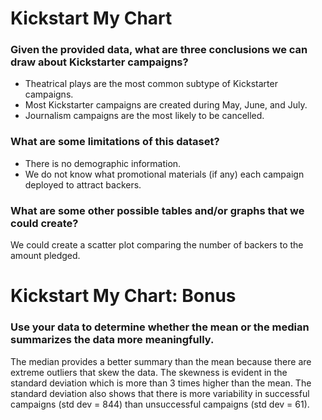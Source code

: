 # Kickstart My Chart
### Given the provided data, what are three conclusions we can draw about Kickstarter campaigns?
- Theatrical plays are the most common subtype of Kickstarter campaigns.
- Most Kickstarter campaigns are created during May, June, and July.
- Journalism campaigns are the most likely to be cancelled.
### What are some limitations of this dataset?
- There is no demographic information.
- We do not know what promotional materials (if any) each campaign deployed to attract backers. 
### What are some other possible tables and/or graphs that we could create?
We could create a scatter plot comparing the number of backers to the amount pledged.
# Kickstart My Chart: Bonus
### Use your data to determine whether the mean or the median summarizes the data more meaningfully.
The median provides a better summary than the mean because there are extreme outliers that skew the data. The skewness is evident in the standard deviation which is more than 3 times higher than the mean. The standard deviation also shows that there is more variability in successful campaigns (std dev = 844) than unsuccessful campaigns (std dev = 61).
